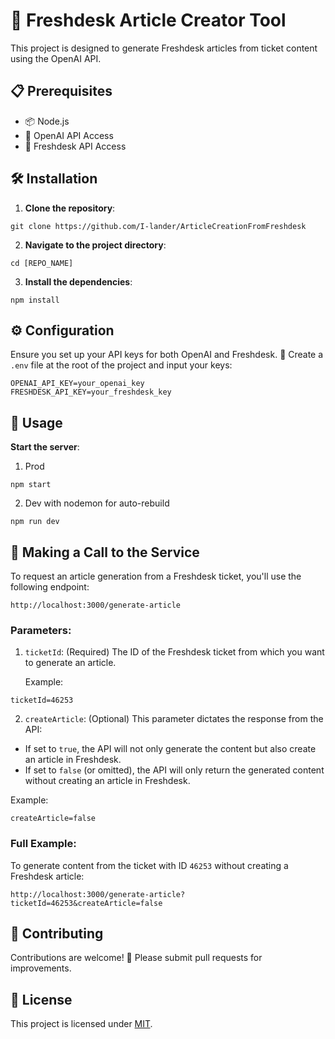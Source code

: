 # 🚀 Freshdesk Article Creator Tool

This project is designed to generate Freshdesk articles from ticket content using the OpenAI API.

## 📋 Prerequisites

- 📦 Node.js
- 🔑 OpenAI API Access
- 🎫 Freshdesk API Access

## 🛠 Installation

1. **Clone the repository**:

```
git clone https://github.com/I-lander/ArticleCreationFromFreshdesk
```

2. **Navigate to the project directory**:

```
cd [REPO_NAME]
```

3. **Install the dependencies**:

```
npm install
```

## ⚙️ Configuration

Ensure you set up your API keys for both OpenAI and Freshdesk. 📝 Create a `.env` file at the root of the project and input your keys:

```
OPENAI_API_KEY=your_openai_key
FRESHDESK_API_KEY=your_freshdesk_key
```

## 🏃 Usage

**Start the server**:

1. Prod

```
npm start
```

2. Dev with nodemon for auto-rebuild

```
npm run dev
```

## 📡 Making a Call to the Service

To request an article generation from a Freshdesk ticket, you'll use the following endpoint:

```
http://localhost:3000/generate-article
```

### Parameters:

1. `ticketId`: (Required) The ID of the Freshdesk ticket from which you want to generate an article.

   Example:

```
ticketId=46253
```

2. `createArticle`: (Optional) This parameter dictates the response from the API:

- If set to `true`, the API will not only generate the content but also create an article in Freshdesk.
- If set to `false` (or omitted), the API will only return the generated content without creating an article in Freshdesk.

Example:

```
createArticle=false
```

### Full Example:

To generate content from the ticket with ID `46253` without creating a Freshdesk article:

```
http://localhost:3000/generate-article?ticketId=46253&createArticle=false
```

## 🤝 Contributing

Contributions are welcome! 🌟 Please submit pull requests for improvements.

## 📜 License

This project is licensed under [MIT](LICENSE).
